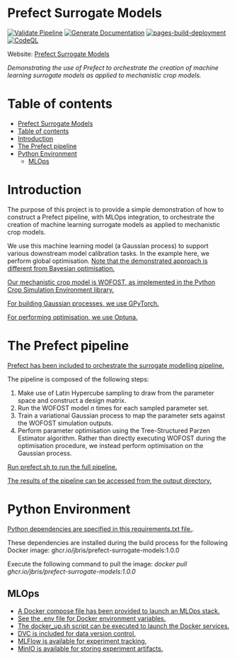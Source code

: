 # Prefect Surrogate Models

[![Validate Pipeline](https://github.com/JBris/prefect-surrogate-models/actions/workflows/validation.yaml/badge.svg?branch=main)](https://github.com/JBris/prefect-surrogate-models/actions/workflows/validation.yaml) [![Generate Documentation](https://github.com/JBris/prefect-surrogate-models/actions/workflows/docs.yaml/badge.svg)](https://github.com/JBris/prefect-surrogate-models/actions/workflows/docs.yaml) [![pages-build-deployment](https://github.com/JBris/prefect-surrogate-models/actions/workflows/pages/pages-build-deployment/badge.svg?branch=gh-pages)](https://github.com/JBris/prefect-surrogate-models/actions/workflows/pages/pages-build-deployment) [![CodeQL](https://github.com/JBris/prefect-surrogate-models/actions/workflows/github-code-scanning/codeql/badge.svg?branch=main)](https://github.com/JBris/prefect-surrogate-models/actions/workflows/github-code-scanning/codeql)

Website: [Prefect Surrogate Models](https://jbris.github.io/prefect-surrogate-models/)

*Demonstrating the use of Prefect to orchestrate the creation of machine learning surrogate models as applied to mechanistic crop models.*

# Table of contents

- [Prefect Surrogate Models](#prefect-surrogate-models)
- [Table of contents](#table-of-contents)
- [Introduction](#introduction)
- [The Prefect pipeline](#the-prefect-pipeline)
- [Python Environment](#python-environment)
  - [MLOps](#mlops)

# Introduction

The purpose of this project is to provide a simple demonstration of how to construct a Prefect pipeline, with MLOps integration, to orchestrate the creation of machine learning surrogate models as applied to mechanistic crop models. 

We use this machine learning model (a Gaussian process) to support various downstream model calibration tasks. In the example here, we perform global optimisation. [Note that the demonstrated approach is different from Bayesian optimisation.](https://botorch.org/docs/introduction)

[Our mechanistic crop model is WOFOST, as implemented in the Python Crop Simulation Environment library.](https://pcse.readthedocs.io)

[For building Gaussian processes, we use GPyTorch.](https://gpytorch.ai/)

[For performing optimisation, we use Optuna.](https://optuna.org/)

# The Prefect pipeline

[Prefect has been included to orchestrate the surrogate modelling pipeline.](https://www.prefect.io/)

The pipeline is composed of the following steps:

1. Make use of Latin Hypercube sampling to draw from the parameter space and construct a design matrix.
2. Run the WOFOST model *n* times for each sampled parameter set.
3. Train a variational Gaussian process to map the parameter sets against the WOFOST simulation outputs.
4. Perform parameter optimisation using the Tree-Structured Parzen Estimator algorithm. Rather than directly executing WOFOST during the optimisation procedure, we instead perform optimisation on the Gaussian process.

[Run prefect.sh to run the full pipeline.](scripts/prefect.sh)

[The results of the pipeline can be accessed from the output directory.](data/output)

# Python Environment

[Python dependencies are specified in this requirements.txt file.](services/python/requirements.txt). 

These dependencies are installed during the build process for the following Docker image: ghcr.io/jbris/prefect-surrogate-models:1.0.0

Execute the following command to pull the image: *docker pull ghcr.io/jbris/prefect-surrogate-models:1.0.0*

## MLOps

* [A Docker compose file has been provided to launch an MLOps stack.](docker-compose.yml)
* [See the .env file for Docker environment variables.](.env)
* [The docker_up.sh script can be executed to launch the Docker services.](scripts/docker_up.sh)
* [DVC is included for data version control.](https://dvc.org/)
* [MLFlow is available for experiment tracking.](https://mlflow.org/)
* [MinIO is available for storing experiment artifacts.](https://min.io/)
